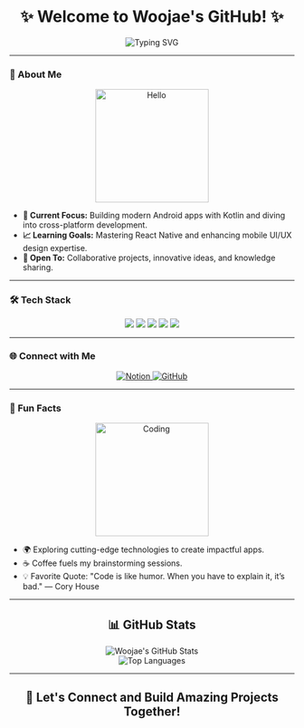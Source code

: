 <div align="center">
  <h1>✨ Welcome to Woojae's GitHub! ✨</h1>
  <img src="https://readme-typing-svg.demolab.com?font=Fira+Code&size=28&duration=2000&color=FF6F61&center=true&vCenter=true&width=600&lines=Mobile+App+Developer;Kotlin+Expert;Learning+React+Native;Open+to+Collaboration!" alt="Typing SVG" />
</div>

---

### 🌟 About Me

<div align="center">
  <img src="https://media.giphy.com/media/jTNG3RF6EwbkpD4LZx/giphy.gif" width="200" height="200" alt="Hello" />
</div>

- **🎯 Current Focus:** Building modern Android apps with Kotlin and diving into cross-platform development.
- **📈 Learning Goals:** Mastering React Native and enhancing mobile UI/UX design expertise.
- **🤝 Open To:** Collaborative projects, innovative ideas, and knowledge sharing.

---

### 🛠️ Tech Stack

<div align="center">
  <img src="https://img.shields.io/badge/Kotlin-%230095D5.svg?style=for-the-badge&logo=kotlin&logoColor=white" />
  <img src="https://img.shields.io/badge/Java-%23ED8B00.svg?style=for-the-badge&logo=java&logoColor=white" />
  <img src="https://img.shields.io/badge/Android-%233DDC84.svg?style=for-the-badge&logo=android&logoColor=white" />
  <img src="https://img.shields.io/badge/React_Native-%2361DAFB.svg?style=for-the-badge&logo=react&logoColor=black" />
  <img src="https://img.shields.io/badge/Gradle-%2302303A.svg?style=for-the-badge&logo=gradle&logoColor=white" />
</div>

---

### 🌐 Connect with Me

<div align="center">
  <a href="https://woozy-pram-045.notion.site/Woojae-Heo-6d758dcac20547bd8490dcb599711e37?pvs=4" target="_blank">
    <img src="https://img.shields.io/badge/Notion-000000?style=for-the-badge&logo=notion&logoColor=white" alt="Notion" />
  </a>
  <a href="https://github.com/woojaeHEO" target="_blank">
    <img src="https://img.shields.io/badge/GitHub-%2312100E.svg?style=for-the-badge&logo=github&logoColor=white" alt="GitHub" />
  </a>
</div>

---

### 🌟 Fun Facts

<div align="center">
  <img src="https://media.giphy.com/media/26gsspfkdZl2gbQda/giphy.gif" width="200" height="200" alt="Coding" />
</div>

- 🌍 Exploring cutting-edge technologies to create impactful apps.
- ☕ Coffee fuels my brainstorming sessions.
- 💡 Favorite Quote: "Code is like humor. When you have to explain it, it’s bad." — Cory House

---

<div align="center">
  <h2>📊 GitHub Stats</h2>
  <img src="https://github-readme-stats.vercel.app/api?username=woojaeHEO&show_icons=true&theme=radical" alt="Woojae's GitHub Stats" />
  <br />
  <img src="https://github-readme-stats.vercel.app/api/top-langs/?username=woojaeHEO&layout=compact&theme=radical" alt="Top Languages" />
</div>

---

<div align="center">
  <h2>🚀 Let's Connect and Build Amazing Projects Together!</h2>
</div>
